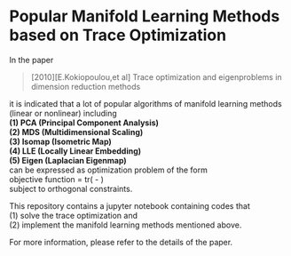 # Popular Manifold Learning Methods based on Trace Optimization
In the paper <br>
>[2010][E.Kokiopoulou,et al] Trace optimization and eigenproblems in dimension reduction methods

it is indicated that a lot of popular algorithms of manifold learning methods (linear or nonlinear) including <br>
**(1) PCA (Principal Component Analysis) <br>
(2) MDS (Multidimensional Scaling) <br>
(3) Isomap (Isometric Map) <br>
(4) LLE (Locally Linear Embedding) <br>
(5) Eigen (Laplacian Eigenmap) <br>**
can be expressed as optimization problem of the form <br>
objective function = tr( - ) <br>
subject to orthogonal constraints.

This repository contains a jupyter notebook containing codes that <br>
(1) solve the trace optimization and <br>
(2) implement the manifold learning methods mentioned above. 

For more information, please refer to the details of the paper. 
